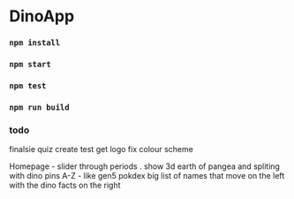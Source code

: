 # DinoApp

### `npm install`

### `npm start`

### `npm test`

### `npm run build`

### todo
 
finalsie quiz
create test
get logo
fix colour scheme

Homepage - slider through periods . show 3d earth of pangea and spliting with dino pins
A-Z - like gen5 pokdex big list of names that move on the left with the dino facts on the right

